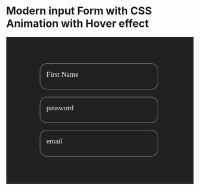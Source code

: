 # Modern input Form with CSS Animation with Hover effect

![input form](/Github/Modern-CSS-Hover-Effect.png)
